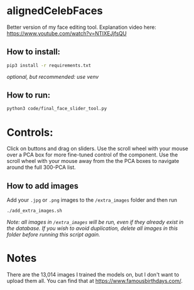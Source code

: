 # alignedCelebFaces
Better version of my face editing tool. Explanation video here: https://www.youtube.com/watch?v=NTlXEJjfsQU

## How to install:
```bash
pip3 install -r requirements.txt
```

_optional, but recommended: use venv_

## How to run:
```bash
python3 code/final_face_slider_tool.py

```
# Controls:
Click on buttons and drag on sliders.
Use the scroll wheel with your mouse over a PCA box for more fine-tuned control of the component.
Use the scroll wheel with your mouse away from the the PCA boxes to navigate around the full 300-PCA list.


## How to add images
Add your `.jpg` or `.png` images to the `/extra_images` folder and then run
```bash
./add_extra_images.sh
```

_Note: all images in `/extra_images` will be run, even if they already exist in the database. If you wish to avoid duplication, delete all images in this folder before running this script again._


# Notes

There are the 13,014 images I trained the models on, but I don't want to upload them all. You can find that at https://www.famousbirthdays.com/.



